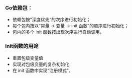 ### Go依赖包：

* 依赖包按“深度优先”的次序进行初始化；
* 每个包内按以“常量 -> 变量 -> init 函数”的顺序进行初始化；
* 包内的多个 init 函数按出现次序进行自动调用。

### init函数的用途

* 重置包级变量值
* 实现对包级变量的复杂初始化
* 在 init 函数中实现“注册模式”。